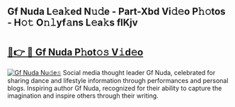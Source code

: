 ## Gf Nuda L𝚎a𝚔ed N𝚞𝚍e - Part-Xbd Vi𝚍𝚎o P𝚑𝚘tos - H𝚘𝚝 O𝚗𝚕yf𝚊ns L𝚎a𝚔s flKjv

# <h2><a href="http://kfdnzxi.oniu.top/?m=Gf+Nuda">🔗👉 🔴 Gf Nuda P𝚑ot𝚘𝚜 V𝚒d𝚎o</a></h2>

[![Gf Nuda Nu𝚍e𝚜](https://i.imgur.com/0qMVB7G.gif)](http://kfdnzxi.oniu.top/?m=Gf+Nuda)
Social media thought leader Gf Nuda, celebrated for sharing dance and lifestyle information through performances and personal blogs. Inspiring author Gf Nuda, recognized for their ability to capture the imagination and inspire others through their writing.  
